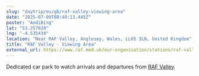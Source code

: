 ```yaml
---
slug: "daytrip/eu/gb/raf-valley-viewing-area"
date: "2025-07-09T08:40:13.445Z"
poster: "AndiBing"
lat: "53.257028"
lng: "-4.535434"
location: "Near RAF Valley, Anglesey, Wales, LL65 3LN, United Kingdom"
title: "RAF Valley - Viewing Area"
external_url: https://www.raf.mod.uk/our-organisation/stations/raf-valley/flying-info/#viewing-area
---
```

Dedicated car park to watch arrivals and departures from [RAF Valley](https://www.raf.mod.uk/our-organisation/stations/raf-valley/).
